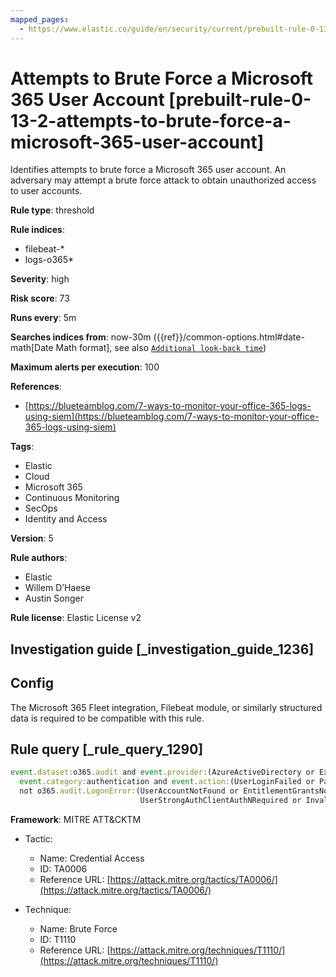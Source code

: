 ```yaml
---
mapped_pages:
  - https://www.elastic.co/guide/en/security/current/prebuilt-rule-0-13-2-attempts-to-brute-force-a-microsoft-365-user-account.html
---
```


# Attempts to Brute Force a Microsoft 365 User Account [prebuilt-rule-0-13-2-attempts-to-brute-force-a-microsoft-365-user-account]

Identifies attempts to brute force a Microsoft 365 user account. An adversary may attempt a brute force attack to obtain unauthorized access to user accounts.

**Rule type**: threshold

**Rule indices**:

* filebeat-*
* logs-o365*

**Severity**: high

**Risk score**: 73

**Runs every**: 5m

**Searches indices from**: now-30m ({{ref}}/common-options.html#date-math[Date Math format], see also [`Additional look-back time`](docs-content://solutions/security/detect-and-alert/create-detection-rule.md#rule-schedule))

**Maximum alerts per execution**: 100

**References**:

* [https://blueteamblog.com/7-ways-to-monitor-your-office-365-logs-using-siem](https://blueteamblog.com/7-ways-to-monitor-your-office-365-logs-using-siem)

**Tags**:

* Elastic
* Cloud
* Microsoft 365
* Continuous Monitoring
* SecOps
* Identity and Access

**Version**: 5

**Rule authors**:

* Elastic
* Willem D’Haese
* Austin Songer

**Rule license**: Elastic License v2

## Investigation guide [_investigation_guide_1236]

## Config

The Microsoft 365 Fleet integration, Filebeat module, or similarly structured data is required to be compatible with this rule.

## Rule query [_rule_query_1290]

```js
event.dataset:o365.audit and event.provider:(AzureActiveDirectory or Exchange) and
  event.category:authentication and event.action:(UserLoginFailed or PasswordLogonInitialAuthUsingPassword) and
  not o365.audit.LogonError:(UserAccountNotFound or EntitlementGrantsNotFound or UserStrongAuthEnrollmentRequired or
                             UserStrongAuthClientAuthNRequired or InvalidReplyTo) and event.outcome:failure
```

**Framework**: MITRE ATT&CKTM

* Tactic:

    * Name: Credential Access
    * ID: TA0006
    * Reference URL: [https://attack.mitre.org/tactics/TA0006/](https://attack.mitre.org/tactics/TA0006/)

* Technique:

    * Name: Brute Force
    * ID: T1110
    * Reference URL: [https://attack.mitre.org/techniques/T1110/](https://attack.mitre.org/techniques/T1110/)



